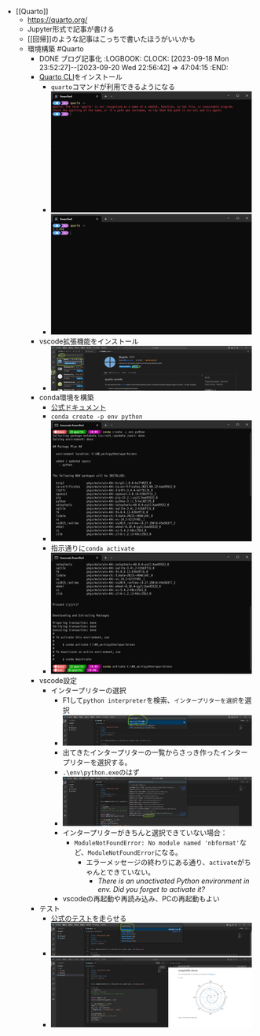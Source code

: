 - [[Quarto]]
	- https://quarto.org/
	- Jupyter形式で記事が書ける
	- [[回帰]]のような記事はこっちで書いたほうがいいかも
	- 環境構築 #Quarto
		- DONE ブログ記事化
		  :LOGBOOK:
		  CLOCK: [2023-09-18 Mon 23:52:27]--[2023-09-20 Wed 22:56:42] =>  47:04:15
		  :END:
		- [Quarto CLI](https://quarto.org/docs/get-started/)をインストール
			- `quarto`コマンドが利用できるようになる
			- ![image.png](../assets/image_1694998873748_0.png)
			- ![image.png](../assets/image_1694998943566_0.png)
		- vscode拡張機能をインストール
			- ![image.png](../assets/image_1694999060365_0.png)
		- conda環境を構築
			- [公式ドキュメント](https://quarto.org/docs/projects/virtual-environments.html#using-conda)
			- `conda create -p env python`
			- ![image.png](../assets/image_1694999154949_0.png)
			- 指示通りに`conda activate`
			- ![image.png](../assets/image_1694999198699_0.png)
		- vscode設定
			- インタープリターの選択
				- F1して`python interpreter`を検索、`インタープリターを選択`を選択
				- ![image.png](../assets/image_1695000035253_0.png)
				- 出てきたインタープリターの一覧からさっき作ったインタープリターを選択する。
				- `.\env\python.exe`のはず
				- ![image.png](../assets/image_1695000021100_0.png)
				- インタープリターがきちんと選択できていない場合：
					- `ModuleNotFoundError: No module named 'nbformat'`など、`ModuleNotFoundError`になる。
						- エラーメッセージの終わりにある通り、`activate`がちゃんとできていない。
							- *There is an unactivated Python environment in env. Did you forget to activate it?*
				- vscodeの再起動や再読み込み、PCの再起動もよい
		- テスト
			- [公式のテスト](https://quarto.org/docs/get-started/hello/vscode.html#render-and-preview)を走らせる
			- ![image.png](../assets/image_1694999699181_0.png)
			- ![image.png](../assets/image_1694999676958_0.png)